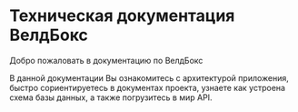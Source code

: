 # Техническая документация ВелдБокс

Добро пожаловать в документацию по ВелдБокс

В данной документации Вы ознакомитесь с архитектурой приложения, быстро сориентируетесь в документах проекта, узнаете как устроена схема базы данных, а также погрузитесь в мир API.
